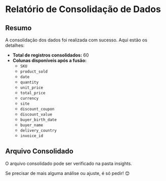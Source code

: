 # Relatório de Consolidação de Dados

## Resumo
A consolidação dos dados foi realizada com sucesso. Aqui estão os detalhes:

- **Total de registros consolidados:** 60  
- **Colunas disponíveis após a fusão:**  
  - `SKU`  
  - `product_sold`  
  - `date`  
  - `quantity`  
  - `unit_price`  
  - `total_price`  
  - `currency`  
  - `site`  
  - `discount_coupon`  
  - `discount_value`  
  - `buyer_birth_date`  
  - `buyer_name`  
  - `delivery_country`  
  - `invoice_id`  

## Arquivo Consolidado
O arquivo consolidado pode ser verificado na pasta insights.

Se precisar de mais alguma análise ou ajuste, é só pedir! 😊

